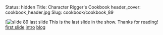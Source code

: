 Status: hidden
Title: Character Rigger's Cookbook
header_cover: cookbook_header.jpg
Slug: cookbook/cookbook_89

[![slide 89](https://dl.dropboxusercontent.com/u/2977490/presentations/cookbook/img89.jpg)
last slide
This is the last slide in the show. Thanks for reading!
[first slide](cookbook_01)
[intro](index.md)
[blog](http://blog.theodox.com)
